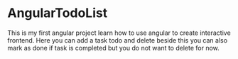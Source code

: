 # AngularTodoList
This is my first angular project learn how to use angular to create interactive frontend. Here you can add a task todo and delete beside this you can also mark as done if task is completed but you do not want to delete for now. 
